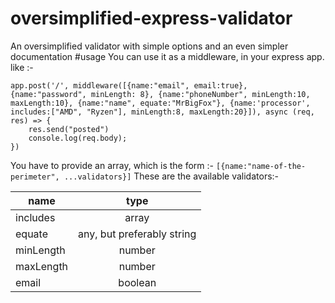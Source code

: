 # oversimplified-express-validator
An oversimplified validator with simple options and an even simpler documentation
#usage
You can use it as a middleware, in your express app.
like :-

```
app.post('/', middleware([{name:"email", email:true}, {name:"password", minLength: 8}, {name:"phoneNumber", minLength:10, maxLength:10}, {name:"name", equate:"MrBigFox"}, {name:'processor', includes:["AMD", "Ryzen"], minLength:8, maxLength:20}]), async (req, res) => {
    res.send("posted")
    console.log(req.body);
})
```

You have to provide an array, which is the form :- 
``` [{name:"name-of-the-perimeter", ...validators}] ```
These are the available validators:-
 
| name      |  type                      |    
| ----------|:--------------------------:|
| includes  |  array                     | 
| equate    |  any, but preferably string|
| minLength |  number                    |
| maxLength |  number                    |
| email     |  boolean                   |
